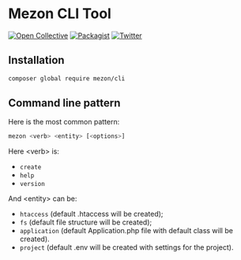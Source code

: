 # Mezon CLI Tool

[![Open Collective](https://img.shields.io/badge/Open%20Collective-sponsor-7eadf1?logo=open%20collective&logoColor=7eadf1&labelColor=555555)](https://opencollective.com/mezon-router)
[![Packagist](https://img.shields.io/packagist/v/mezon/cli)](https://packagist.org/packages/mezon/cli)
[![Twitter](https://img.shields.io/badge/twitter-follow-1DA1F2?logo=twitter&logoColor=1DA1F2&labelColor=555555?style=flat)](https://twitter.com/mezonphp)

## Installation

```bash
composer global require mezon/cli
```

## Command line pattern

Here is the most common pattern:

```bash
mezon <verb> <entity> [<options>]
```

Here &lt;verb&gt; is:

- `create`
- `help`
- `version`

And &lt;entity&gt; can be:

- `htaccess` (default .htaccess will be created);
- `fs` (default file structure will be created);
- `application` (default Application.php file with default class will be created).
- `project` (default .env will be created with settings for the project).
